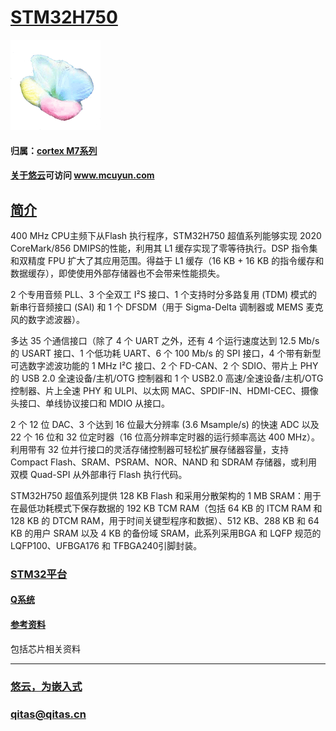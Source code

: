 ﻿# [STM32H750](https://github.com/mcuyun/STM32H750) 

[![sites](mcuyun/mcuyun.png)](http://www.mcuyun.com)

#### 归属：[cortex M7系列](https://github.com/mcuyun/CM7)
#### [关于悠云](https://github.com/mcuyun/whyme)可访问 www.mcuyun.com


## [简介](https://github.com/mcuyun/STM32H750/wiki)

400 MHz CPU主频下从Flash 执行程序，STM32H750 超值系列能够实现 2020 CoreMark/856 DMIPS的性能，利用其 L1 缓存实现了零等待执行。DSP 指令集和双精度 FPU 扩大了其应用范围。得益于 L1 缓存（16 KB + 16 KB 的指令缓存和数据缓存），即使使用外部存储器也不会带来性能损失。

2 个专用音频 PLL、3 个全双工 I²S 接口、1 个支持时分多路复用 (TDM) 模式的新串行音频接口 (SAI) 和 1 个 DFSDM（用于 Sigma-Delta 调制器或 MEMS 麦克风的数字滤波器）。

多达 35 个通信接口（除了 4 个 UART 之外，还有 4 个运行速度达到 12.5 Mb/s 的 USART 接口、1 个低功耗 UART、6 个 100 Mb/s 的 SPI 接口，4 个带有新型可选数字滤波功能的 1 MHz I²C 接口、2 个 FD-CAN、2 个 SDIO、带片上 PHY 的 USB 2.0 全速设备/主机/OTG 控制器和 1 个 USB2.0 高速/全速设备/主机/OTG 控制器、片上全速 PHY 和 ULPI、以太网 MAC、SPDIF-IN、HDMI-CEC、摄像头接口、单线协议接口和 MDIO 从接口。

2 个 12 位 DAC、3 个达到 16 位最大分辨率 (3.6 Msample/s) 的快速 ADC 以及 22 个 16 位和 32 位定时器（16 位高分辨率定时器的运行频率高达 400 MHz）。利用带有 32 位并行接口的灵活存储控制器可轻松扩展存储器容量，支持 Compact Flash、SRAM、PSRAM、NOR、NAND 和 SDRAM 存储器，或利用双模 Quad-SPI 从外部串行 Flash 执行代码。

STM32H750 超值系列提供 128 KB Flash 和采用分散架构的 1 MB SRAM：用于在最低功耗模式下保存数据的 192 KB TCM RAM（包括 64 KB 的 ITCM RAM 和 128 KB 的 DTCM RAM，用于时间关键型程序和数据）、512 KB、288 KB 和 64 KB 的用户 SRAM 以及 4 KB 的备份域 SRAM，此系列采用BGA 和 LQFP 规范的 LQFP100、UFBGA176 和 TFBGA240引脚封装。

### [STM32平台](https://github.com/mcuyun/STM32)


#### [Q系统](https://github.com/OS-Q)


#### [参考资料](docs/)

包括芯片相关资料
 


---

###  [悠云，为嵌入式](http://www.mcuyun.com)   
###  qitas@qitas.cn




